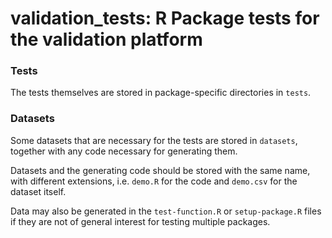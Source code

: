 # validation_tests: R Package tests for the validation platform

### Tests

The tests themselves are stored in package-specific directories in `tests`.

### Datasets

Some datasets that are necessary for the tests are stored in `datasets`, together with any code necessary for generating them. 

Datasets and the generating code should be stored with the same name, with different extensions, i.e. `demo.R` for the code and `demo.csv` for the dataset itself.

Data may also be generated in the `test-function.R` or `setup-package.R` files if they are not of general interest for testing multiple packages.
